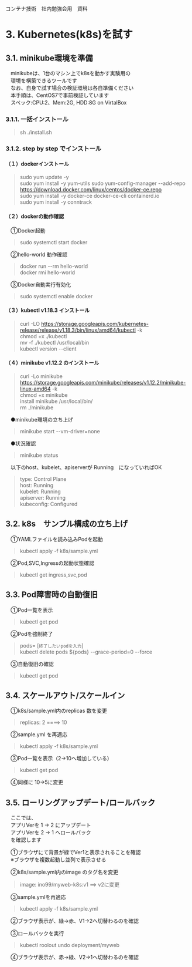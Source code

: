 コンテナ技術　社内勉強会用　資料
# 3. Kubernetes(k8s)を試す
## 3.1. minikube環境を準備
　minikubeは、1台のマシン上でk8sを動かす実験用の  
　環境を構築できるツールです  
　なお、自身で試す場合の検証環境は各自準備ください  
　本手順は、CentOS7で事前検証しています  
　スペック:CPU:2、Mem:2G, HDD:8G on VirtalBox  

### 3.1.1. 一括インストール  
> sh ./install.sh  

### 3.1.2. step by step でインストール  
#### （１）dockerインストール
> sudo yum update -y  
> sudo yum install -y yum-utils
> sudo yum-config-manager --add-repo https://download.docker.com/linux/centos/docker-ce.repo  
> sudo yum install -y docker-ce docker-ce-cli containerd.io  
> sudo yum install -y conntrack  
#### （２）dockerの動作確認  
　①Docker起動  
> sudo systemctl start docker  

　②hello-world 動作確認  
> docker run --rm hello-world  
> docker rmi hello-world  

　③Docker自動実行有効化  
> sudo systemctl enable docker  

#### （３）kubectl v1.18.3 インストール
> curl -LO https://storage.googleapis.com/kubernetes-release/release/v1.18.3/bin/linux/amd64/kubectl -k  
> chmod +x ./kubectl  
> mv -f ./kubectl /usr/local/bin  
> kubectl version --client  

#### （４）minikube v1.12.2 のインストール  
> curl -Lo minikube https://storage.googleapis.com/minikube/releases/v1.12.2/minikube-linux-amd64 -k  
> chmod +x minikube  
> install minikube /usr/local/bin/  
> rm ./minikube  

　●minikube環境の立ち上げ
> minikube start --vm-driver=none  

　●状況確認
> minikube status  

　以下のhost、kubelet、apiserverが Running　になっていればOK  
> type: Control Plane  
> host: Running  
> kubelet: Running  
> apiserver: Running  
> kubeconfig: Configured  

## 3.2. k8s　サンプル構成の立ち上げ
　①YAMLファイルを読み込みPodを起動  
> kubectl apply -f k8s/sample.yml  

　②Pod,SVC,Ingressの起動状態確認  
> kubectl get ingress,svc,pod 

## 3.3. Pod障害時の自動復旧
　①Pod一覧を表示  
> kubectl get pod  

　②Podを強制終了  
> pods= [`終了したいpodを入力`]  
> kubectl delete pods ${pods} --grace-period=0 --force  

　③自動復旧の確認  
> kubectl get pod   

## 3.4. スケールアウト/スケールイン
　①k8s/sample.yml内のreplicas 数を変更  
> replicas: 2  ====> 10  

　②sample.yml を再適応  
> kubectl apply -f k8s/sample.yml  

　③Pod一覧を表示（2->10へ増加している）  
> kubectl get pod  

　④同様に 10->5に変更  

## 3.5. ローリングアップデート/ロールバック
　ここでは、  
　アプリVerを 1 → 2 にアップデート  
　アプリVerを 2 → 1 へロールバック  
　を確認します  

　①ブラウザにて背景が緑でVer1と表示されることを確認  
　※ブラウザを複数起動し並列で表示させる    

　②k8s/sample.yml内のimage のタグ名を変更  
> image: ino99/myweb-k8s:v1 ==> v2に変更  

　③sample.ymlを再適応  
> kubectl apply -f k8s/sample.yml  

　②ブラウザ表示が、緑→赤、V1→2へ切替わるのを確認  

　③ロールバックを実行  
> kubectl roolout undo deployment/myweb  

　④ブラウザ表示が、赤→緑、V2→1へ切替わるのを確認  

